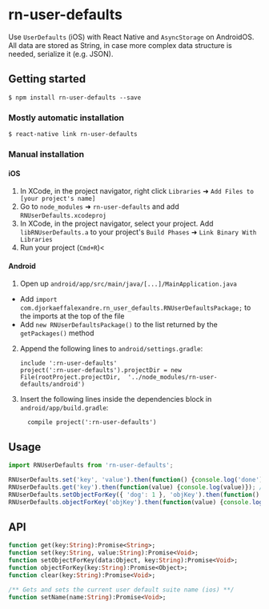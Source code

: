 
# rn-user-defaults


Use `UserDefaults` (iOS) with React Native and `AsyncStorage` on AndroidOS.
All data are stored as String, in case more complex data structure is needed, serialize it (e.g. JSON).

## Getting started

`$ npm install rn-user-defaults --save`

### Mostly automatic installation

`$ react-native link rn-user-defaults`

### Manual installation


#### iOS

1. In XCode, in the project navigator, right click `Libraries` ➜ `Add Files to [your project's name]`
2. Go to `node_modules` ➜ `rn-user-defaults` and add `RNUserDefaults.xcodeproj`
3. In XCode, in the project navigator, select your project. Add `libRNUserDefaults.a` to your project's `Build Phases` ➜ `Link Binary With Libraries`
4. Run your project (`Cmd+R`)<

#### Android

1. Open up `android/app/src/main/java/[...]/MainApplication.java`
  - Add `import com.djorkaeffalexandre.rn_user_defaults.RNUserDefaultsPackage;` to the imports at the top of the file
  - Add `new RNUserDefaultsPackage()` to the list returned by the `getPackages()` method
2. Append the following lines to `android/settings.gradle`:
  	```
  	include ':rn-user-defaults'
  	project(':rn-user-defaults').projectDir = new File(rootProject.projectDir, 	'../node_modules/rn-user-defaults/android')
  	```
3. Insert the following lines inside the dependencies block in `android/app/build.gradle`:
  	```
      compile project(':rn-user-defaults')
  	```

## Usage
```javascript
import RNUserDefaults from 'rn-user-defaults';

RNUserDefaults.set('key', 'value').then(function() {console.log('done')}); // done
RNUserDefaults.get('key').then(function(value) {console.log(value)}); // value
RNUserDefaults.setObjectForKey({ 'dog': 1 }, 'objKey').then(function() {console.log('done')}); // done
RNUserDefaults.objectForKey('objKey').then(function(value) {console.log(value)}); // { dog: 1 }
```

## API

```haxe
function get(key:String):Promise<String>;
function set(key:String, value:String):Promise<Void>;
function setObjectForKey(data:Object, key:String):Promise<Void>;
function objectForKey(key:String):Promise<Object>;
function clear(key:String):Promise<Void>;

/** Gets and sets the current user default suite name (ios) **/
function setName(name:String):Promise<Void>;
```
